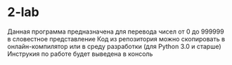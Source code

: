 # 2-lab
Данная программа предназначена для перевода чисел от 0 до 999999 в словестное представление
Код из репозитория можно скопировать в онлайн-компилятор или в среду разработки (для Python 3.0 и старше)
Инструкия по работе будет выведена в консоль
